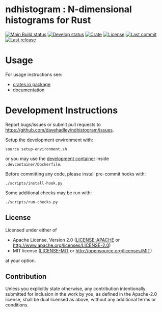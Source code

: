 # ndhistogram : N-dimensional histograms for Rust

[![Main Build status](https://img.shields.io/github/workflow/status/davehadley/ndhistogram/ci/main?label=main)](https://github.com/davehadley/ndhistogram)
[![Develop status](https://img.shields.io/github/workflow/status/davehadley/ndhistogram/ci/main?label=develop)](https://github.com/davehadley/ndhistogram)
[![Crate](https://img.shields.io/crates/v/ndhistogram.svg)](https://crates.io/crates/ndhistogram)
[![License](https://img.shields.io/crates/l/ndhistogram)](https://crates.io/crates/ndhistogram)
[![Last commit](https://img.shields.io/github/last-commit/davehadley/ndhistogram/develop)](https://github.com/davehadley/ndhistogram)
[![Last release](https://img.shields.io/github/release-date/davehadley/ndhistogram)](https://crates.io/crates/ndhistogram)

# Usage

For usage instructions see:
- [crates.io package](https://crates.io/crates/ndhistogram)
- [documentation](https://docs.rs/ndhistogram)

# Development Instructions

Report bugs/issues or submit pull requests to <https://github.com/davehadley/ndhistogram/issues>.

Setup the development environment with:
```
source setup-environment.sh
```
or you may use the 
[development container](https://code.visualstudio.com/docs/remote/containers)
inside `.devcontainer/Dockerfile`.

Before committing any code, please install pre-commit hooks with:
```
./scripts/install-hook.py
```

Some additional checks may be run with:
```
./scripts/run-checks.py
```

## License

Licensed under either of

 * Apache License, Version 2.0
   ([LICENSE-APACHE](LICENSE-APACHE) or http://www.apache.org/licenses/LICENSE-2.0)
 * MIT license
   ([LICENSE-MIT](LICENSE-MIT) or http://opensource.org/licenses/MIT)

at your option.

## Contribution

Unless you explicitly state otherwise, any contribution intentionally submitted
for inclusion in the work by you, as defined in the Apache-2.0 license, shall be
dual licensed as above, without any additional terms or conditions.